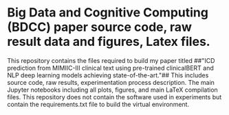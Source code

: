 # Big Data and Cognitive Computing (BDCC) paper source code, raw result data and figures, Latex files.
This repository contains the files required to build my paper titled ##"ICD prediction from MIMIIC-III clinical text using pre-trained clinicalBERT and NLP deep learning models achieving state-of-the-art."##
This includes source code, raw results, experimentation process description. The main Jupyter notebooks including all plots, figures, and main LaTeX compilation files. 
This repository does not contain the software used in experiments but contain the requirements.txt file to build the virtual environment.



